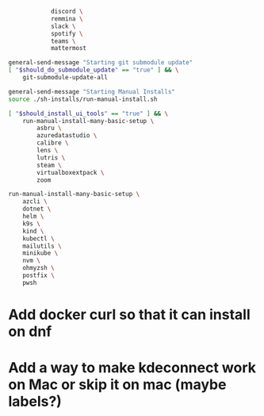 ```bash
			discord \
			remmina \
			slack \
			spotify \
			teams \
            mattermost

general-send-message "Starting git submodule update"
[ "$should_do_submodule_update" == "true" ] && \
	git-submodule-update-all

general-send-message "Starting Manual Installs"
source ./sh-installs/run-manual-install.sh

[ "$should_install_ui_tools" == "true" ] && \
	run-manual-install-many-basic-setup \
		asbru \
		azuredatastudio \
		calibre \
		lens \
		lutris \
		steam \
		virtualboxextpack \
		zoom

run-manual-install-many-basic-setup \
	azcli \
	dotnet \
	helm \
	k9s \
	kind \
	kubectl \
	mailutils \
	minikube \
	nvm \
	ohmyzsh \
	postfix \
	pwsh
```

# Add docker curl so that it can install on dnf
# Add a way to make kdeconnect work on Mac or skip it on mac (maybe labels?)
